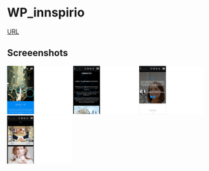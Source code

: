 # WP_innspirio

[URL](http://demo.inspirio.com/)

## Screeenshots
[<img src="2.png" width="150" />]()
[<img src="1.png" width="150" />]()
[<img src="3.png" width="150" />]()
[<img src="4.png" width="150" />]()
